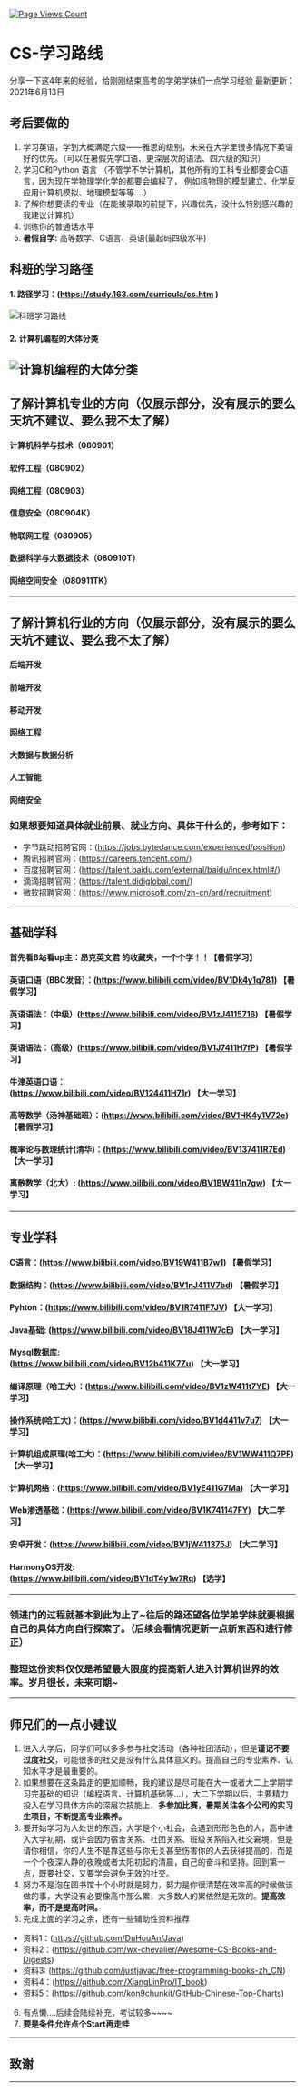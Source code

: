 [![Page Views Count](https://badges.toozhao.com/badges/01F7ZQ41TN00E4646H2X59FBRN/green.svg)](https://badges.toozhao.com/stats/01F7ZQ41TN00E4646H2X59FBRN "Get your own page views count badge on badges.toozhao.com")
# CS-学习路线
分享一下这4年来的经验，给刚刚结束高考的学弟学妹们一点学习经验
最新更新：2021年6月13日

## 考后要做的
1. 学习英语，学到大概满足六级——雅思的级别，未来在大学里很多情况下英语好的优先。（可以在暑假先学口语、更深层次的语法、四六级的知识）
2. 学习C和Python 语言
（不管学不学计算机，其他所有的工科专业都要会C语言，因为现在学物理学化学的都要会编程了，
  例如核物理的模型建立、化学反应用计算机模拟、地理模型等等....）
3. 了解你想要读的专业（在能被录取的前提下，兴趣优先，没什么特别感兴趣的我建议计算机）
4. 训练你的普通话水平
5. **暑假自学:** 高等数学、C语言、英语(最起码四级水平)
## 科班的学习路径
#### 1. 路径学习：(https://study.163.com/curricula/cs.htm )
![科班学习路线](https://www.anhunsec.cn/study2.png)
#### 2. 计算机编程的大体分类
![计算机编程的大体分类](https://www.anhunsec.cn/study.png)
---
## 了解计算机专业的方向（仅展示部分，没有展示的要么天坑不建议、要么我不太了解）
#### 计算机科学与技术（080901）
#### 软件工程（080902）
#### 网络工程（080903）
#### 信息安全（080904K）
#### 物联网工程（080905）
#### 数据科学与大数据技术（080910T）
#### 网络空间安全（080911TK）

---
## 了解计算机行业的方向（仅展示部分，没有展示的要么天坑不建议、要么我不太了解）
#### 后端开发
#### 前端开发
#### 移动开发
#### 网络工程
#### 大数据与数据分析
#### 人工智能
#### 网络安全
### 如果想要知道具体就业前景、就业方向、具体干什么的，参考如下：
* 字节跳动招聘官网：(https://jobs.bytedance.com/experienced/position)
* 腾讯招聘官网：(https://careers.tencent.com/)
* 百度招聘官网：(https://talent.baidu.com/external/baidu/index.html#/)
* 滴滴招聘官网：(https://talent.didiglobal.com/)
* 微软招聘官网：(https://www.microsoft.com/zh-cn/ard/recruitment)
---
## 基础学科
#### **首先看B站看up主：昂克英文君 的收藏夹，一个个学！！**【暑假学习】
#### 英语口语（BBC发音）：(https://www.bilibili.com/video/BV1Dk4y1q781) 【暑假学习】
#### 英语语法：（中级）(https://www.bilibili.com/video/BV1zJ4115716) 【暑假学习】
#### 英语语法：（高级）(https://www.bilibili.com/video/BV1J7411H7fP) 【暑假学习】
#### 牛津英语口语：(https://www.bilibili.com/video/BV124411H71r) 【大一学习】
#### 高等数学（汤神基础班）：(https://www.bilibili.com/video/BV1HK4y1V72e) 【暑假学习】
#### 概率论与数理统计(清华)：(https://www.bilibili.com/video/BV137411R7Ed) 【大一学习】
#### 离散数学（北大）: (https://www.bilibili.com/video/BV1BW411n7gw) 【大一学习】
#### 
---
## 专业学科
#### C语言：(https://www.bilibili.com/video/BV19W411B7w1) 【暑假学习】
#### 数据结构：(https://www.bilibili.com/video/BV1nJ411V7bd) 【暑假学习】
#### Pyhton：(https://www.bilibili.com/video/BV1R7411F7JV) 【大一学习】
#### Java基础: (https://www.bilibili.com/video/BV18J411W7cE) 【大一学习】
#### Mysql数据库: (https://www.bilibili.com/video/BV12b411K7Zu) 【大一学习】
#### 编译原理（哈工大）：(https://www.bilibili.com/video/BV1zW411t7YE) 【大一学习】
#### 操作系统(哈工大)：(https://www.bilibili.com/video/BV1d4411v7u7) 【大一学习】
#### 计算机组成原理(哈工大)：(https://www.bilibili.com/video/BV1WW411Q7PF) 【大一学习】
#### 计算机网络：(https://www.bilibili.com/video/BV1yE411G7Ma) 【大一学习】
#### Web渗透基础：(https://www.bilibili.com/video/BV1K741147FY) 【大二学习】
#### 安卓开发：(https://www.bilibili.com/video/BV1jW411375J) 【大二学习】
#### HarmonyOS开发: (https://www.bilibili.com/video/BV1dT4y1w7Rq) 【选学】
---
### 领进门的过程就基本到此为止了~往后的路还望各位学弟学妹就要根据自己的具体方向自行探索了。（后续会看情况更新一点新东西和进行修正）
### 整理这份资料仅仅是希望最大限度的提高新人进入计算机世界的效率。岁月很长，未来可期~
---
## 师兄们的一点小建议
1. 进入大学后，同学们可以多多参与社交活动（各种社团活动），但是**谨记不要过度社交**，可能很多的社交是没有什么具体意义的。提高自己的专业素养、认知水平才是最重要的。
2. 如果想要在这条路走的更加顺畅，我的建议是尽可能在大一或者大二上学期学习完基础的知识（编程语言、计算机基础等...），大二下学期以后，主要精力投入在学习具体方向的深层次技能上，**多参加比赛，暑期关注各个公司的实习生项目，不断提高专业素养。**
3. 要开始学习为人处世的东西，大学是个小社会，会遇到形形色色的人，高中进入大学初期，或许会因为宿舍关系、社团关系、班级关系陷入社交窘境，但是请你相信，你的人生不是靠这些与你无关甚至伤害你的人去获得提高的，而是一个个夜深人静的夜晚或者太阳初起的清晨，自己的奋斗和坚持。回到第一点，既要社交，又要学会避免无效的社交。
4. 努力不是泡在图书馆十个小时就是努力，努力是你很清楚在效率高的时候做该做的事，大学没有必要像高中那么累，大多数人的累依然是无效的。**提高效率，而不是提高时间。**
5. 完成上面的学习之余，还有一些辅助性资料推荐
  * 资料1：(https://github.com/DuHouAn/Java)
  * 资料2：(https://github.com/wx-chevalier/Awesome-CS-Books-and-Digests)
  * 资料3: (https://github.com/justjavac/free-programming-books-zh_CN)
  * 资料4：(https://github.com/XiangLinPro/IT_book)
  * 资料5：(https://github.com/kon9chunkit/GitHub-Chinese-Top-Charts)

6. 有点懒....后续会陆续补充，考试较多~~~~
7. **要是条件允许点个Start再走哇**
---
## 致谢

----------------------------------------------------------------------------------------------------------------------------------------------------
